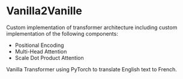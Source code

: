 # Vanilla2Vanille
Custom implementation of transformer architecture including custom implementation of the following components:

- Positional Encoding
- Multi-Head Attention
- Scale Dot Product Attention

 Vanilla Transformer using PyTorch to translate English text to French.
